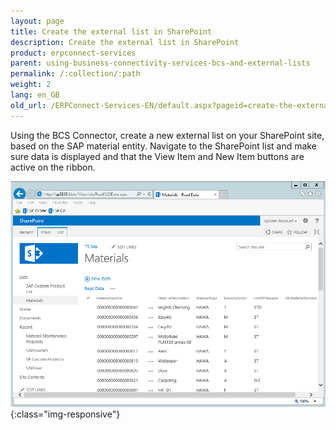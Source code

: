 ```yaml
---
layout: page
title: Create the external list in SharePoint
description: Create the external list in SharePoint
product: erpconnect-services
parent: using-business-connectivity-services-bcs-and-external-lists
permalink: /:collection/:path
weight: 2
lang: en_GB
old_url: /ERPConnect-Services-EN/default.aspx?pageid=create-the-external-list-in-sharepoint
---
```


Using the BCS Connector, create a new external list on your SharePoint site, based on the SAP material entity. Navigate to the SharePoint list and make sure data is displayed and that the View Item and New Item buttons are active on the ribbon.

![nintex-bcs-external-list](/img/content/nintex-bcs-external-list.jpg){:class="img-responsive"}
